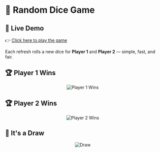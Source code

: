 # 🎲 Random Dice Game

## 🔗 Live Demo

👉 [Click here to play the game](https://mina-y-khalil.github.io/random-dice/)

Each refresh rolls a new dice for **Player 1** and **Player 2** — simple, fast, and fair.

## 🏆 Player 1 Wins

<p align="center">
  <img src="https://redeem-innovations.com/wp-content/uploads/2025/08/player01-2.png" alt="Player 1 Wins" />
</p>

## 🏆 Player 2 Wins

<p align="center">
  <img src="https://redeem-innovations.com/wp-content/uploads/2025/08/player2-2.png" alt="Player 2 Wins" />
</p>

## 🤝 It's a Draw

<p align="center">
  <img src="https://redeem-innovations.com/wp-content/uploads/2025/08/draw2.png" alt="Draw" />
</p>
